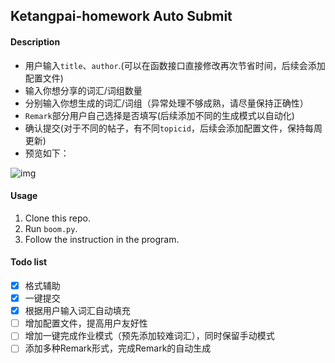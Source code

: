 ## Ketangpai-homework Auto Submit



#### Description

- 用户输入`title`、`author`.(可以在函数接口直接修改再次节省时间，后续会添加配置文件)
- 输入你想分享的词汇/词组数量
- 分别输入你想生成的词汇/词组（异常处理不够成熟，请尽量保持正确性）
- `Remark`部分用户自己选择是否填写(后续添加不同的生成模式以自动化)
- 确认提交(对于不同的帖子，有不同`topicid`，后续会添加配置文件，保持每周更新)
- 预览如下：

![img](https://i.gyazo.com/54ba3fd75c1137c5d5b3985e0844e5b5.png)

#### Usage

1. Clone this repo.
2. Run `boom.py`.
3. Follow the instruction in the program.  

#### Todo list

- [x] 格式辅助
- [x] 一键提交
- [x] 根据用户输入词汇自动填充
- [ ] 增加配置文件，提高用户友好性
- [ ] 增加一键完成作业模式（预先添加较难词汇），同时保留手动模式
- [ ] 添加多种Remark形式，完成Remark的自动生成
